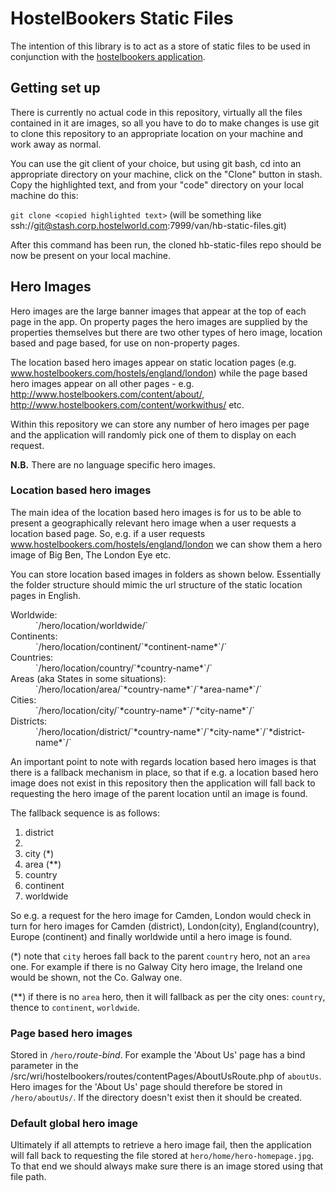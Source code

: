 # HostelBookers Static Files

The intention of this library is to act as a store of static files to be used in conjunction with the [hostelbookers application](https://stash.corp.hostelworld.com/projects/VAN/repos/hostelbookers/).

## Getting set up

There is currently no actual code in this repository, virtually all the files contained in it are images, so all you have to do to make changes is use git to clone this repository to an appropriate location on your machine and work away as normal.

You can use the git client of your choice, but using git bash, cd into an appropriate directory on your machine, click on the "Clone" button in stash. Copy the highlighted text, and from your "code" directory on your local machine do this:

`git clone <copied highlighted text>` (will be something like ssh://git@stash.corp.hostelworld.com:7999/van/hb-static-files.git)

After this command has been run, the cloned hb-static-files repo should be now be present on your local machine. 

## Hero Images

Hero images are the large banner images that appear at the top of each page in the app. On property pages the hero images are supplied by the properties themselves but there are two other types of hero image, location based and page based, for use on non-property pages.

The location based hero images appear on static location pages (e.g. www.hostelbookers.com/hostels/england/london) while the page based hero images appear on all other pages - e.g. http://www.hostelbookers.com/content/about/, http://www.hostelbookers.com/content/workwithus/ etc.

Within this repository we can store any number of hero images per page and the application will randomly pick one of them to display on each request.

**N.B.** There are no language specific hero images.

### Location based hero images

The main idea of the location based hero images is for us to be able to present a geographically relevant hero image when a user requests a location based page. So, e.g. if a user requests www.hostelbookers.com/hostels/england/london we can show them a hero image of Big Ben, The London Eye etc.

You can store location based images in folders as shown below. Essentially the folder structure should mimic the url structure of the static location pages in English.

<dl>
<dt>Worldwide:</dt>
<dd>`/hero/location/worldwide/`</dd>

<dt>Continents:</dt>
<dd>`/hero/location/continent/`*continent-name*`/`</dd>

<dt>Countries:</dt>
<dd>`/hero/location/country/`*country-name*`/`</dd>

<dt>Areas (aka States in some situations):</dt>
<dd>`/hero/location/area/`*country-name*`/`*area-name*`/`</dd>

<dt>Cities:</dt>
<dd>`/hero/location/city/`*country-name*`/`*city-name*`/`</dd>

<dt>Districts:</dt>
<dd>`/hero/location/district/`*country-name*`/`*city-name*`/`*district-name*`/`</dd>
</dl>

An important point to note with regards location based hero images is that there is a fallback mechanism in place, so that if e.g. a location based hero image does not exist in this repository then the application will fall back to requesting the hero image of the parent location until an image is found.

The fallback sequence is as follows:

1. district
2.
  1. city (\*)
  2. area (\*\*)
3. country
4. continent
5. worldwide

So e.g. a request for the hero image for Camden, London would check in turn for hero images for Camden (district), London(city), England(country), Europe (continent) and finally worldwide until a hero image is found.

(\*) note that `city` heroes fall back to the parent `country` hero, not an `area` one. For example if there is no Galway City hero image, the Ireland one would be shown, not the Co. Galway one.

(\*\*) if there is no `area` hero, then it will fallback as per the city ones: `country`, thence to `continent`, `worldwide`.

### Page based hero images

Stored in `/hero/`*route-bind*. For example the 'About Us' page has a bind parameter in the /src/wri/hostelbookers/routes/contentPages/AboutUsRoute.php of `aboutUs`. Hero images for the 'About Us' page should therefore be stored in `/hero/aboutUs/`. If the directory doesn't exist then it should be created.

### Default global hero image
Ultimately if all attempts to retrieve a hero image fail, then the application will fall back to requesting the file stored at `hero/home/hero-homepage.jpg`. To that end we should always make sure there is an image stored using that file path.
